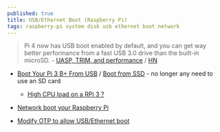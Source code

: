```yaml
---
published: true
title: USB/Ethernet Boot (Raspberry Pi)
tags: raspberry-pi system disk usb ethernet boot network
---
```

> Pi 4 now has USB boot enabled by default, and you can get way better performance from a fast USB 3.0 drive than the built-in microSD. - [UASP, TRIM, and performance](https://www.jeffgeerling.com/blog/2020/raspberry-pi-usb-boot-uasp-trim-and-performance) / [HN](https://news.ycombinator.com/item?id=24531633)


- [Boot Your Pi 3 B+ From USB](https://pysselilivet.blogspot.com/2020/10/raspberry-pi-1-2-3-4-usb-ssd-boot.html) / [Boot from SSD](https://www.raspberrypi.org/forums/viewtopic.php?t=225812#p1385832) - no longer any need to use an SD card
	- [High CPU load on a RPi 3 ?](https://jamesachambers.com/raspberry-pi-reclaim-1-cpu-usage-when-ssd-msd-booting/)

- [Network boot your Raspberry Pi](https://www.raspberrypi.org/documentation/hardware/raspberrypi/bootmodes/net_tutorial.md)
- [Modify OTP to allow USB/Ethernet boot](https://www.raspberrypi.org/forums/viewtopic.php?f=29&t=159691)

